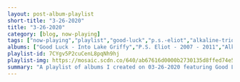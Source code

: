```yaml
---
layout: post-album-playlist
short-title: "3-26-2020"
title: "3-26-2020"
category: [blog, now-playing]
tags: ["now-playing","playlist","good-luck","p.s.-eliot","alkaline-trio","sunset-rollercoaster","soccer-mommy","john-lennon","jeff-buckley"]
albums: ["Good Luck - Into Lake Griffy","P.S. Eliot - 2007 - 2011","Alkaline Trio - E.P.","Sunset Rollercoaster - Jinji Kikko","Soccer Mommy - color theory","John Lennon - Imagine","Jeff Buckley - Grace"]
playlist-id: 7CYgv5P2cuCenL8pqNh9hj
playlist-img: https://mosaic.scdn.co/640/ab67616d0000b2730135d8ffed74e5f3ad8f3b2aab67616d0000b27333175d6e5fdfcd3c2dd26ce9ab67616d0000b273e9ebe5d017fe2438c2eb48fbab67616d0000b273f46de1af8fb1b6bc09de8b61
summary: "A playlist of albums I created on 03-26-2020 featuring Good Luck, P.S. Eliot, Alkaline Trio, Sunset Rollercoaster, Soccer Mommy, John Lennon, and Jeff Buckley"
---
```

